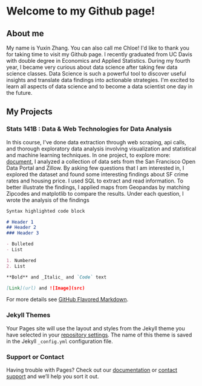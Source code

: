 # Welcome to my Github page!



## About me
My name is Yuxin Zhang. You can also call me Chloe! I'd like to thank you for taking time to visit my Github page. I recently graduated from UC Davis with double degree in Economics and Applied Statistics. During my fourth year, I became very curious about data science after taking few data science classes. Data Science is such a powerful tool to discover useful insights and translate data findings into actionable strategies. I'm excited to learn all aspects of data science and to become a data scientist one day in the future. 

## My Projects

### Stats 141B : Data & Web Technologies for Data Analysis

In this course, I've done data extraction through web scraping, api calls, and thorough exploratory data analysis involving visualization and statistical and machine learning techniques. In one project, to explore more: [document](github-page/hw5.ipynb), I analyzed a collection of data sets from the San Francisco Open Data Portal and Zillow. By asking few questions that I am interested in, I explored the dataset and found some interesting findings about SF crime rates and housing price. I used SQL to extract and read information. To better illustrate the findings, I applied maps from Geopandas by matching Zipcodes and matplotlib to compare the results. Under each question, I wrote the analysis of the findings

    
```markdown
Syntax highlighted code block

# Header 1
## Header 2
### Header 3

- Bulleted
- List

1. Numbered
2. List

**Bold** and _Italic_ and `Code` text

[Link](url) and ![Image](src)
```

For more details see [GitHub Flavored Markdown](https://guides.github.com/features/mastering-markdown/).

### Jekyll Themes

Your Pages site will use the layout and styles from the Jekyll theme you have selected in your [repository settings](https://github.com/Chloezhang96/hello-world/settings). The name of this theme is saved in the Jekyll `_config.yml` configuration file.

### Support or Contact

Having trouble with Pages? Check out our [documentation](https://help.github.com/categories/github-pages-basics/) or [contact support](https://github.com/contact) and we’ll help you sort it out.
